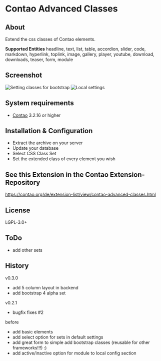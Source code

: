 Contao Advanced Classes
======================

About
-----

Extend the css classes of Contao elements.

**Supported Entities**
headline, text, list, table, accordion, slider, code, markdown, hyperlink, toplink, image, gallery, player, youtube, download, downloads, teaser, form, module 


Screenshot
-----------

![Setting classes for bootstrap](http://pdir.de/contao-dd/Bootstrap-Mockup.png)
![Local settings](http://pdir.de/contao-dd/screenshot-settings-cac.png)


System requirements
-------------------

* [Contao](https://github.com/contao/core) 3.2.16 or higher

Installation & Configuration
----------------------------

* Extract the archive on your server
* Update your database
* Select CSS Class Set
* Set the extended class of every element you wish


See this Extension in the Contao Extension-Repository
---------------

https://contao.org/de/extension-list/view/contao-advanced-classes.html


License
---------------
LGPL-3.0+


ToDo
---------------
* add other sets


History
---------------
v0.3.0
* add 5 column layout in backend
* add bootstrap 4 alpha set

v0.2.1
* bugfix fixes #2

before
* add basic elements
* add select option for sets in default settings 
* add great form to simple add bootstrap classes (reusable for other frameworks!!!) :) 
* add active/inactive option for module to local config section
